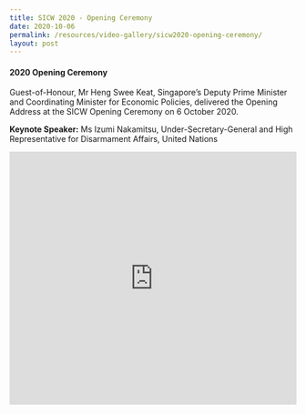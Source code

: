 ```yaml
---
title: SICW 2020 - Opening Ceremony
date: 2020-10-06
permalink: /resources/video-gallery/sicw2020-opening-ceremony/
layout: post
---
```

#### **2020 Opening Ceremony**

Guest-of-Honour, Mr Heng Swee Keat, Singapore’s Deputy Prime Minister and Coordinating Minister for Economic Policies, delivered the Opening Address at the SICW Opening Ceremony on 6 October 2020.

**Keynote Speaker:** Ms Izumi Nakamitsu, Under-Secretary-General and High Representative for Disarmament Affairs, United Nations

<iframe allowfullscreen="" allow="accelerometer; autoplay; clipboard-write; encrypted-media; gyroscope; picture-in-picture" title="YouTube video player" src="https://www.youtube.com/embed/MsXZBxbDtr0" width="100%" height="445" frameborder="0"></iframe>